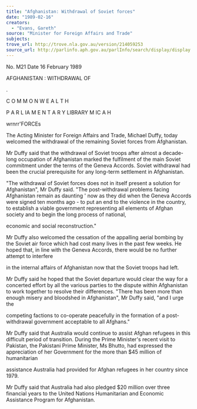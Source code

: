 ```yaml
---
title: "Afghanistan: Withdrawal of Soviet forces"
date: "1989-02-16"
creators:
  - "Evans, Gareth"
source: "Minister for Foreign Affairs and Trade"
subjects:
trove_url: http://trove.nla.gov.au/version/214059253
source_url: http://parlinfo.aph.gov.au/parlInfo/search/display/display.w3p;query=Id%3A%22media/pressrel/HPR09030447%22
---
```


 No. M21 Date 16 February 1989

 AFGHANISTAN :  WITHDRAWAL OF

 .

 C O M M O N W E A L T H  

 P A R L IA M E N T A R Y  LIBRARY   M IC  A H

 wrnrr'FORCEs

 The Acting Minister for Foreign Affairs and Trade,  Michael Duffy, today welcomed the withdrawal of the remaining  Soviet forces from Afghanistan.

 Mr Duffy said that the withdrawal of Soviet troops  after almost a decade-long occupation of Afghanistan marked the  fulfilment of the main Soviet commitment under the terms of the  Geneva Accords.  Soviet withdrawal had been the crucial  prerequisite for any long-term settlement in Afghanistan.

 "The withdrawal of Soviet forces does not in itself  present a solution for Afghanistan", Mr Duffy said. "The  post-withdrawal problems facing Afghanistan remain as daunting '   now as they did when the Geneva Accords were signed ten months  ago - to put an end to the violence in the country, to  establish a viable government representing all elements of  Afghan society and to begin the long process of national, 

 economic and social reconstruction."

 Mr Duffy also welcomed the cessation of the appalling  aerial bombing by the Soviet air force which had cost many  lives in the past few weeks. He hoped that, in line with the  Geneva Accords, there would be no further attempt to interfere 

 in the internal affairs of Afghanistan now that the Soviet  troops had left.

 Mr Duffy said he hoped that the Soviet departure would  clear the way for a concerted effort by all the various parties  to the dispute within Afghanistan to work together to resolve  their differences. "There has been more than enough misery and  bloodshed in Afghanistan", Mr Duffy said, "and I urge the 

 competing factions to co-operate peacefully in the formation of  a post-withdrawal government acceptable to all Afghans."

 Mr Duffy said that Australia would continue to assist  Afghan refugees in this difficult period of transition. During  the Prime Minister's recent visit to Pakistan, the Pakistani  Prime Minister, Ms Bhutto, had expressed the appreciation of  her Government for the more than $45 million of humanitarian 

 assistance Australia had provided for Afghan refugees in her  country since 1979.

 Mr Duffy said that Australia had also pledged $20  million over three financial years to the United Nations  Humanitarian and Economic Assistance Program for Afghanistan.

